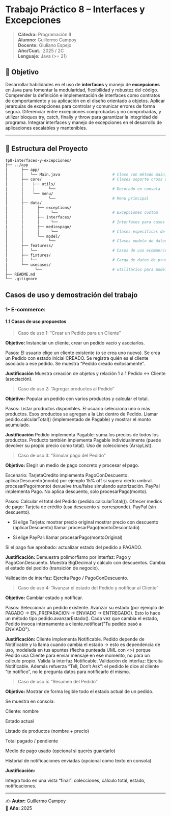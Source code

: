 # Trabajo Práctico 8 – Interfaces y Excepciones

> **Cátedra:** Programación II  
> **Alumno:** Guillermo Campoy  
> **Docente:** Giuliano Espejo  
> **Año/Cuat.**: 2025 / 2C  
> **Lenguaje:** Java (>= 21)

## 📌 Objetivo

Desarrollar habilidades en el uso de **interfaces** y manejo de **excepciones** en Java para
fomentar la modularidad, flexibilidad y robustez del código. Comprender la definición e
implementación de interfaces como contratos de comportamiento y su aplicación en el
diseño orientado a objetos. Aplicar jerarquías de excepciones para controlar y
comunicar errores de forma segura. Diferenciar entre excepciones comprobadas y no
comprobadas, y utilizar bloques try, catch, finally y throw para garantizar la
integridad del programa. Integrar interfaces y manejo de excepciones en el desarrollo
de aplicaciones escalables y mantenibles.

---

## 📂 Estructura del Proyecto

```bash
Tp8-interfaces-y-excepciones/
├── ../app
│      ├── app/
│      │   └── Main.java                       # Clase con método main, menu simple para ejecución del trabajo  
│      ├── core/                               # Clases soporte cross del proyecto, como menues y decoradores
│      │    ├── utils/
│      │    │      └──                         # Decorado en consola     
│      │    └── menu/                  
│      │           └──                         # Menu principal      
│      ├── data/
│      │      ├── exceptions/ 
│      │      │     └──                        # Excepciones custom
│      │      ├── interfaces/                  
│      │      │     └──                        # Interfaces para casos de uso de ecommerce
│      │      ├── mediospago/ 
│      │      │     └──                        # Clases específicas de medios de pago
│      │      └── model/                  
│      │           └──                         # Clases modelo de datos ecommerce   
│      ├── featuress/                          
│      │   └──                                 # Casos de uso ecommerce (interfaces) y manejo errores (exceptions)
│      ├── fixtures/                          
│      │   └──                                 # Carga de datos de prueba para los ejercicios
│      └── usecases/
│            └──                               # utilitarios para modelado de casos de uso
├── README.md
└── .gitignore
```

## Casos de uso y demostración del trabajo

### 1- E-commerce:

#### 1.1 Casos de uso propuestos

>Caso de uso 1: “Crear un Pedido para un Cliente”

**Objetivo:** Instanciar un cliente, crear un pedido vacío y asociarlos.

Pasos:
El usuario elige un cliente existente (o se crea uno nuevo).
Se crea un Pedido con estado inicial CREADO.
Se registra quién es el cliente asociado a ese pedido.
Se muestra “Pedido creado exitosamente”.

**Justificación**
Muestra creación de objetos y relación 1 a 1 Pedido ↔ Cliente (asociación).


>Caso de uso 2: “Agregar productos al Pedido”

**Objetivo:** Popular un pedido con varios productos y calcular el total.

Pasos:
Listar productos disponibles.
El usuario selecciona uno o más productos.
Esos productos se agregan a la List<Producto> dentro de Pedido.
Llamar pedido.calcularTotal() (implementado de Pagable) y mostrar el monto acumulado.

**Justificación**
Pedido implementa Pagable: suma los precios de todos los productos.
Producto también implementa Pagable individualmente (puede devolver su propio precio como total).
Uso de colecciones (ArrayList).

>Caso de uso 3: “Simular pago del Pedido”

**Objetivo:** Elegir un medio de pago concreto y procesar el pago.

Escenario:
TarjetaCredito implementa PagoConDescuento.
aplicarDescuento(monto) por ejemplo 15% off si supera cierto umbral.
procesarPago(monto) devuelve true/false simulando autorización.
PayPal implementa Pago. No aplica descuento, solo procesarPago(monto).

Pasos:
Calcular el total del Pedido (pedido.calcularTotal()).
Ofrecer medios de pago:
Tarjeta de crédito (usa descuento si corresponde).
PayPal (sin descuento).

* Si elige Tarjeta:
mostrar precio original mostrar precio con descuento (aplicarDescuento)
llamar procesarPago(montoDescontado)

* Si elige PayPal: llamar procesarPago(montoOriginal)

Si el pago fue aprobado:
actualizar estado del pedido a PAGADO.

**Justificación:**
Demuestra polimorfismo por interfaz: Pago y PagoConDescuento.
Muestra BigDecimal y cálculo con descuentos.
Cambia el estado del pedido (transición de negocio).

Validación de interfaz:
Ejercita Pago / PagoConDescuento.

> Caso de uso 4: “Avanzar el estado del Pedido y notificar al Cliente”

**Objetivo:** Cambiar estado y notificar.

Pasos:
Seleccionar un pedido existente.
Avanzar su estado (por ejemplo de PAGADO → EN_PREPARACION → ENVIADO → ENTREGADO).
Esto lo hace un método tipo pedido.avanzarEstado().
Cada vez que cambia el estado, Pedido invoca internamente a cliente.notificar("Tu pedido pasó a ENVIADO").

**Justificación:**
Cliente implementa Notificable.
Pedido depende de Notificable y la llama cuando cambia el estado → esto es dependencia de uso, modelada en tus apuntes (flecha punteada UML con <<call>>) porque Pedido usa Cliente para enviar mensaje en ese momento, no para un cálculo propio.
Valida la interfaz Notificable.
Validación de interfaz:
Ejercita Notificable.
Además refuerza “Tell, Don’t Ask”: el pedido le dice al cliente “te notifico”, no le pregunta datos para notificarlo él mismo.

>Caso de uso 5: “Resumen del Pedido”

**Objetivo:** Mostrar de forma legible todo el estado actual de un pedido.

Se muestra en consola:

Cliente: nombre

Estado actual

Listado de productos (nombre + precio)

Total pagado / pendiente

Medio de pago usado (opcional si querés guardarlo)

Historial de notificaciones enviadas (opcional como texto en consola)

**Justificación:**

Integra todo en una vista “final”: colecciones, cálculo total, estado, notificaciones.

---
✍️ **Autor:** Guillermo Campoy  
📅 **Año:** 2025